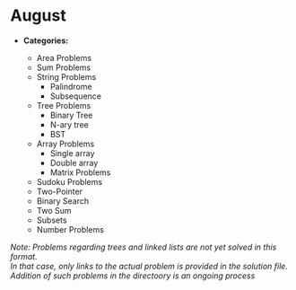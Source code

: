 # August

* **Categories:**

  * Area Problems
  * Sum Problems
  * String Problems
    * Palindrome
    * Subsequence
  * Tree Problems
    * Binary Tree
    * N-ary tree
    * BST
  * Array Problems
    * Single array
    * Double array
    * Matrix Problems
  * Sudoku Problems
  * Two-Pointer
  * Binary Search
  * Two Sum
  * Subsets
  * Number Problems

*Note: Problems regarding trees and linked lists are not yet solved in this format.* <br>
*In that case, only links to the actual problem is provided in the solution file.* <br>
*Addition of such problems in the directoory is an ongoing process*
